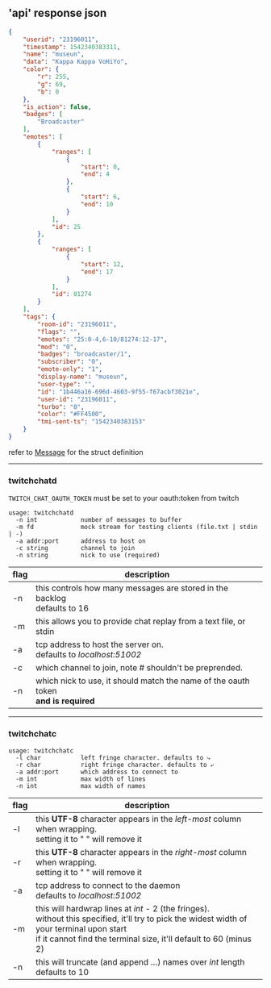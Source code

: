 ## 'api' response json
```json
{
    "userid": "23196011",
    "timestamp": 1542340383311,
    "name": "museun",
    "data": "Kappa Kappa VoHiYo",
    "color": {
        "r": 255,
        "g": 69,
        "b": 0
    },
    "is_action": false,
    "badges": [
        "Broadcaster"
    ],
    "emotes": [
        {
            "ranges": [
                {
                    "start": 0,
                    "end": 4
                },
                {
                    "start": 6,
                    "end": 10
                }
            ],
            "id": 25
        },
        {
            "ranges": [
                {
                    "start": 12,
                    "end": 17
                }
            ],
            "id": 81274
        }
    ],
    "tags": {
        "room-id": "23196011",
        "flags": "",
        "emotes": "25:0-4,6-10/81274:12-17",
        "mod": "0",
        "badges": "broadcaster/1",
        "subscriber": "0",
        "emote-only": "1",
        "display-name": "museun",
        "user-type": "",
        "id": "1b446a16-696d-4603-9f55-f67acbf3021e",
        "user-id": "23196011",
        "turbo": "0",
        "color": "#FF4500",
        "tmi-sent-ts": "1542340383153"
    }
}
```
refer to [Message](twitchchat/src/message.rs) for the struct definition

---

### twitchchatd
`TWITCH_CHAT_OAUTH_TOKEN` must be set to your oauth:token from twitch

```
usage: twitchchatd
  -n int            number of messages to buffer
  -m fd             mock stream for testing clients (file.txt | stdin | -)
  -a addr:port      address to host on
  -c string         channel to join
  -n string         nick to use (required)
```

flag | description
--- | ---
-n | this controls how many messages are stored in the backlog<br>defaults to 16
-m | this allows you to provide chat replay from a text file, or stdin
-a | tcp address to host the server on.<br>defaults to _localhost:51002_
-c | which channel to join, note # shouldn't be preprended.
-n | which nick to use, it should match the name of the oauth token<br>**and is required**

---

### twitchchatc
```
usage: twitchchatc
  -l char           left fringe character. defaults to ⤷
  -r char           right fringe character. defaults to ⤶
  -a addr:port      which address to connect to
  -m int            max width of lines
  -n int            max width of names
```

flag | description
--- | ---
-l | this **UTF-8** character appears in the _left-most_ column when wrapping.<br>setting it to " " will remove it
-r | this **UTF-8** character appears in the _right-most_ column when wrapping.<br>setting it to " " will remove it
-a | tcp address to connect to the daemon<br>defaults to _localhost:51002_
-m | this will hardwrap lines at _int_ - 2 (the fringes).<br>without this specified, it'll try to pick the widest width of your terminal upon start<br>if it cannot find the terminal size, it'll default to 60 (minus 2)
-n | this will truncate (and append …) names over _int_ length<br>defaults to 10
